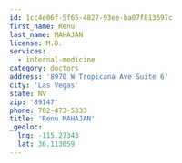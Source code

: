 ```yaml
---
id: 1cc4e06f-5f65-4827-93ee-ba07f813697c
first_name: Renu
last_name: MAHAJAN
license: M.D.
services:
  - internal-medicine
category: doctors
address: '8970 W Tropicana Ave Suite 6'
city: 'Las Vegas'
state: NV
zip: '89147'
phone: 702-473-5333
title: 'Renu MAHAJAN'
_geoloc:
  lng: -115.27343
  lat: 36.113059
---
```

